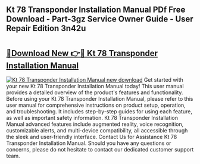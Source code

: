 ## Kt 78 Transponder Installation Manual PDf Free Download - Part-3gz Service Owner Guide - User Repair Edition 3n42u

# <h2><a href="http://bc53003.oget.top/?id=Kt+78+Transponder+Installation+Manual">🔗Download New 👉🔴 Kt 78 Transponder Installation Manual</a></h2>

[![Kt 78 Transponder Installation Manual new download](https://i.imgur.com/5g1atiW.png)](http://bc53003.oget.top/?id=Kt+78+Transponder+Installation+Manual)
Get started with your new Kt 78 Transponder Installation Manual today! This user manual provides a detailed overview of the product's features and functionality. Before using your Kt 78 Transponder Installation Manual, please refer to this user manual for comprehensive instructions on product setup, operation, and troubleshooting. It includes step-by-step guides for using each feature, as well as important safety information. Kt 78 Transponder Installation Manual advanced features include augmented reality, voice recognition, customizable alerts, and multi-device compatibility, all accessible through the sleek and user-friendly interface. Contact Us for Assistance Kt 78 Transponder Installation Manual. Should you have any questions or concerns, please do not hesitate to contact our dedicated customer support team.
